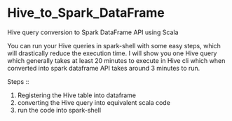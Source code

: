 # Hive_to_Spark_DataFrame
Hive query conversion to Spark DataFrame API using Scala

You can run your Hive queries in spark-shell with some easy steps, which will drastically reduce the execution time. 
I will show you one Hive query which generally takes at least 20 minutes to execute in Hive cli which when converted 
into spark dataframe API takes around 3 minutes to run.

Steps ::
1) Registering the Hive table into dataframe
2) converting the Hive query into equivalent scala code
3) run the code into spark-shell
